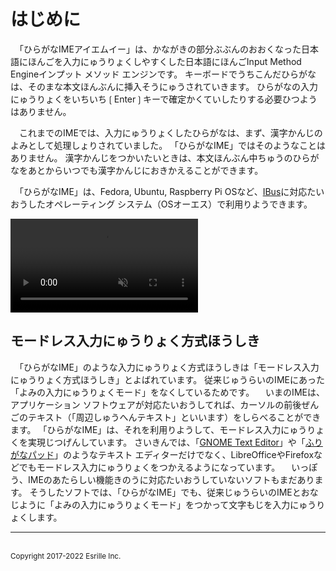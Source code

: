 # はじめに

　「ひらがな￹IME￺アイエムイー￻」は、かながきの￹部分￺ぶぶん￻のおおくなった￹日本語￺にほんご￻を￹入力￺にゅうりょく￻しやすくした￹日本語￺にほんご￻￹Input Method Engine￺インプット メソッド エンジン￻です。
キーボードでうちこんだひらがなは、そのまな￹本文￺ほんぶん￻に￹挿入￺そうにゅう￻されていきます。
ひらがなの￹入力￺にゅうりょく￻をいちいち❲Enter❳キーで￹確定￺かくてい￻したりする￹必要￺ひつよう￻はありません。

　これまでのIMEでは、￹入力￺にゅうりょく￻したひらがなは、まず、￹漢字￺かんじ￻のよみとして￹処理￺しょり￻されていました。
「ひらがなIME」ではそのようなことはありません。
￹漢字￺かんじ￻をつかいたいときは、￹本文￺ほんぶん￻￹中￺ちゅう￻のひらがなをあとからいつでも￹漢字￺かんじ￻におきかえることができます。

　「ひらがなIME」は、Fedora, Ubuntu, Raspberry Pi OSなど、[IBus](https://github.com/ibus/ibus/wiki)に￹対応￺たいおう￻したオペレーティング システム（￹OS￺オーエス￻）で￹利用￺りよう￻できます。

<video controls autoplay muted playsinline>
<source src='screenshot.webm' type='video/webm'>
スクリーンショット
</video>

## モードレス￹入力￺にゅうりょく￻￹方式￺ほうしき￻

　「ひらがなIME」のような￹入力￺にゅうりょく￻￹方式￺ほうしき￻は「モードレス￹入力￺にゅうりょく￻￹方式￺ほうしき￻」とよばれています。
￹従来￺じゅうらい￻のIMEにあった「よみの￹入力￺にゅうりょく￻モード」をなくしているためです。
　いまのIMEは、アプリケーション ソフトウェアが￹対応￺たいおう￻してれば、カーソルの￹前後￺ぜんご￻のテキスト（「￹周辺￺しゅうへん￻テキスト」といいます）をしらべることができます。
「ひらがなIME」は、それを￹利用￺りよう￻して、モードレス￹入力￺にゅうりょく￻を￹実現￺じつげん￻しています。
さいきんでは、「[GNOME Text Editor](https://apps.gnome.org/app/org.gnome.TextEditor/)」や「[ふりがなパッド](https://github.com/esrille/furiganapad)」のようなテキスト エディターだけでなく、LibreOfficeやFirefoxなどでもモードレス￹入力￺にゅうりょく￻をつかえるようになっています。
　いっぽう、IMEのあたらしい￹機能￺きのう￻に￹対応￺たいおう￻していないソフトもまだあります。
そうしたソフトでは、「ひらがなIME」でも、￹従来￺じゅうらい￻のIMEとおなじように「よみの￹入力￺にゅうりょく￻モード」をつかって￹文字￺もじ￻を￹入力￺にゅうりょく￻します。

<hr>
<br><small>Copyright 2017-2022 Esrille Inc. </small>
